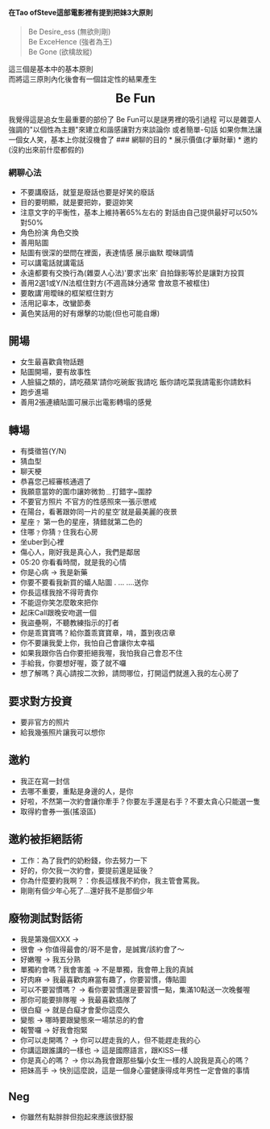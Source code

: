 
#### 在Tao ofSteve這部電影裡有提到把妹3大原則  
> Be Desire_ess (無欲則剛)  
Be ExceHence (強者為王)  
Be Gone (欲檎故縱)  

這三個是基本中的基本原則  
而將這三原則內化後會有一個註定性的結果產生   <br>
<div style="text-align:center;font-weight:bold;font-size:24px;"> Be Fun</div><br>
我覺得這是追女生最重要的部份了
Be Fun可以是謎男裡的吸引過程
可以是雜耍人強調的"以個性為主題"來建立和諧感讓對方來談論你
或者簡單-句話
如果你無法讓一個女人笑，基本上你就沒機會了
### 網聊的目的
* 展示價值(才華財華)
* 邀約(沒約出來前什麼都假的)  

### 網聊心法
* 不要講廢話，就篁是廢話也要是好笑的廢話
* 目的要明顯，就是要把妳，要逗妳笑
* 注意文字的平衡性，基本上維持著65%左右的  對話由自己提供最好可以50%對50%
* 角色扮演 角色交換
* 善用貼圖
* 貼圖有很深的壆問在裡面，表達情感 展示幽默 曖昧調情
* 可以講電話就講電話
* 永遠都要有交換行為(雜耍人心法)'要求′出來′
自拍錄影等於是讓對方投買
* 善用2選1或Y/N法框住對方(不週高妹分通常
會故意不被框住)
* 要敢講′用曖昧的框架框住對方
* 活用記辜本，改蠻節奏
* 黃色笑話用的好有爆擊的功能(但也可能自爆)

## 開場
* 女生最喜歡貪物話題
* 貼圖開場，要有故事性
* 人臉貓之類的，請吃蘋杲′請你吃碗飯′我請吃
飯你請吃菜我請電影你請飲料
* 跑步進場
* 善用2張連續貼圖可展示出電影轉塌的感覺


## 轉場
* 有獎徵笞(Y/N)
* 猜血型
* 聊天梗
* 恭喜您己經審核通週了
* 我願意當妳的圍巾讓妳微勃﹍打錯字~圍脖
* 不要官方照片 不官方的性感照來一張示懲戒
* 在陽台，看著跟妳同一片的星空′就是最美麗的夜景
* 星座﹖ 第一色的星座，猜錯就第二色的
* 住哪﹖你猜﹖住我右心房
* 坐uber到心裡
* 傷心人，剛好我是真心人，我們是鄰居
* 05:20 你看看時間，就是我的心情
* 你是心病 -> 我是新藥
* 你要不要看我新買的蟻人貼圖 . ... ....送你
* 你長這樣我捨不得苛責你
* 不能逗你笑怎麼敢來把你
* 起床Call跟晚安吻選一個
* 我盜壘啊，不聽教練指示的打者
* 你是乖寶寶嗎？給你蓋乖寶寶章，啃，蓋到夜店章
* 你不要讓我愛上你，我怕自己會讓你太幸福
* 如果我跟你告白你要拒絕我喔，我怕我自己會忍不住
* 手給我，你要想好喔，簽了就不囉
* 想了解嗎？真心請按二次鈴，請問哪位，打開這們就進入我的左心房了

## 要求對方投資
* 要非官方的照片
* 給我幾張照片讓我可以想你

## 邀約
* 我正在寫一封信
* 去哪不重要，重點是身邊的人，是你
* 好啦，不然第一次約會讓你牽手？你要左手還是右手？不要太貪心只能選一隻
* 取得約會券一張(搖滾區)

## 邀約被拒絕話術
* 工作：為了我們的奶粉錢，你去努力一下
* 好的，你欠我一次約會，要提前還是延後？
* 你為什麼要約我啊？：你長這樣我不約你，我主管會罵我。
* 剛剛有個少年心死了...還好我不是那個少年

## 廢物測試對話術
* 我是第幾個XXX ->
* 很會 -> 你值得最會的/哥不是會，是誠實/該約會了～
* 好嫩喔 -> 我五分熟
* 單獨約會嗎？我會害羞 -> 不是單獨，我會帶上我的真誠
* 好肉麻 -> 我最喜歡肉麻當有趣了，你要習慣，傳貼圖
* 可以不要習慣嗎？ -> 看你要習慣還是要習慣一點，集滿10點送一次晚餐喔
* 那你可能要排隊喔 -> 我最喜歡插隊了
* 很白癡 -> 就是白癡才會愛你這麼久
* 變態 -> 哪時要跟變態來一場禁忌的約會
* 報警囉 -> 好我會抱緊
* 你可以走開嗎？ -> 你可以趕走我的人，但不能趕走我的心
* 你講這跟誰講的一樣也 -> 這是國際語言，跟KISS一樣
* 你是真心的嗎？ -> 你以為我會跟那些騙小女生一樣的人說我是真心的嗎？
* 把妹高手 -> 快別這麼說，這是一個身心靈健康得成年男性一定會做的事情


## Neg
* 你雖然有點胖胖但抱起來應該很舒服
